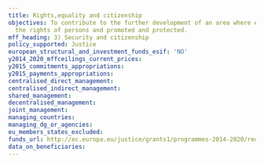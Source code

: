 ```yaml
---
title: Rights,equality and citizenship
objectives: To contribute to the further development of an area where equality and
  the rights of persons and promoted and protected.
mff_heading: 3) Security and citizenship
policy_supported: Justice
european_structural_and_investment_funds_esif: 'NO'
y2014_2020_mffceilings_current_prices: 
y2015_commitments_appropriations: 
y2015_payments_appropriations: 
centralised_direct_management: 
centralised_indirect_management: 
shared_management: 
decentralised_management: 
joint_management: 
managing_countries: 
managing_dg_or_agencies: 
eu_members_states_excluded: 
funds_url: http://ec.europa.eu/justice/grants1/programmes-2014-2020/rec/index_en.htm
data_on_beneficiaries: 
---
```

